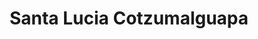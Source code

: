 ---
title: Santa Lucia Cotzumalguapa
url: /santa-lucia-cotzumalguapa/
latitude: 14.333
longitude: -91.025
---